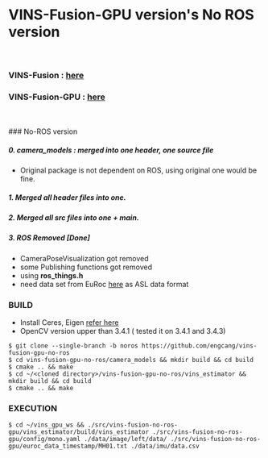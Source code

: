 # VINS-Fusion-GPU version's No ROS version
<br>

### VINS-Fusion : [here](https://github.com/HKUST-Aerial-Robotics/VINS-Fusion)
### VINS-Fusion-GPU : [here](https://github.com/pjrambo/VINS-Fusion-gpu)

<br>
<br>
### No-ROS version

##### 0. camera_models : merged into one header, one source file
  + Original package is not dependent on ROS, using original one would be fine.
##### 1. Merged all header files into one.
##### 2. Merged all src files into one + main.
##### 3. ROS Removed [Done] 
  + CameraPoseVisualization got removed
  + some Publishing functions got removed
  + using **ros_things.h**
  + need data set from EuRoc [here](https://projects.asl.ethz.ch/datasets/doku.php?id=kmavvisualinertialdatasets) as ASL data format

### BUILD
  + Install Ceres, Eigen [refer here](https://github.com/engcang/vins-application)
  + OpenCV version upper than 3.4.1 ( tested it on 3.4.1 and 3.4.3)
  ~~~shell
  $ git clone --single-branch -b noros https://github.com/engcang/vins-fusion-gpu-no-ros
  $ cd vins-fusion-gpu-no-ros/camera_models && mkdir build && cd build
  $ cmake .. && make
  $ cd ~/<cloned directory>/vins-fusion-gpu-no-ros/vins_estimator && mkdir build && cd build
  $ cmake .. && make
  ~~~

### EXECUTION
  ~~~shell
  $ cd ~/vins_gpu_ws && ./src/vins-fusion-no-ros-gpu/vins_estimator/build/vins_estimator ./src/vins-fusion-no-ros-gpu/config/mono.yaml ./data/image/left/data/ ./src/vins-fusion-no-ros-gpu/euroc_data_timestamp/MH01.txt ./data/imu/data.csv
  ~~~
